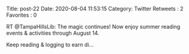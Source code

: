 Title: post-22
Date: 2020-08-04 11:53:15
Category: Twitter
Retweets : 2
Favorites : 0

RT @TampaHillsLib: The magic continues! Now enjoy summer reading events &amp; activities through August 14. 

Keep reading &amp; logging to earn di…